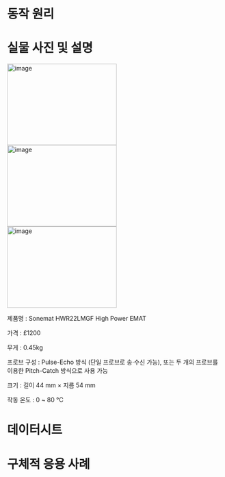 # 동작 원리  

# 실물 사진 및 설명  
<img width="256" height="190" alt="image" src="https://github.com/user-attachments/assets/f3f552da-42e9-4c53-8a6d-ebe6ca6a2a46" /><img width="256" height="190" alt="image" src="https://github.com/user-attachments/assets/ec36406d-e1f1-4ccc-830e-1172cc87613f" /><img width="256" height="190" alt="image" src="https://github.com/user-attachments/assets/cde82ff4-53bd-4b03-831c-e783b89d2cfb" />  


    


제품명 : Sonemat HWR22LMGF High Power EMAT  

가격 :  £1200  

무게  : 0.45kg  

프로브 구성 : Pulse-Echo 방식 (단일 프로브로 송·수신 가능), 또는 두 개의 프로브를 이용한 Pitch-Catch 방식으로 사용 가능  

크기 : 길이 44 mm × 지름 54 mm   

작동 온도 : 0 ~ 80 °C    






# 데이터시트  

# 구체적 응용 사례  

